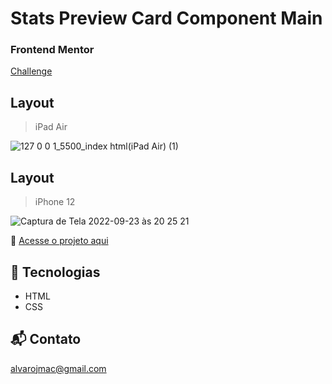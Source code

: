 # Stats Preview Card Component Main
 
### Frontend Mentor

[Challenge](https://www.frontendmentor.io/challenges/stats-preview-card-component-8JqbgoU62)

## Layout
> iPad Air

![127 0 0 1_5500_index html(iPad Air) (1)](https://user-images.githubusercontent.com/99209300/192068761-d4dc9e5d-6d52-4685-929e-e3271eaf959b.png)

## Layout
> iPhone 12

![Captura de Tela 2022-09-23 às 20 25 21](https://user-images.githubusercontent.com/99209300/192068993-db4f9852-d6ff-45a4-bc0e-6f189015fc5c.png)


🔗 [Acesse o projeto aqui](https://alvarojmac.github.io/stats-preview-card-component-main)

## 📡 Tecnologias

- HTML
- CSS

## 📬 Contato

alvarojmac@gmail.com
